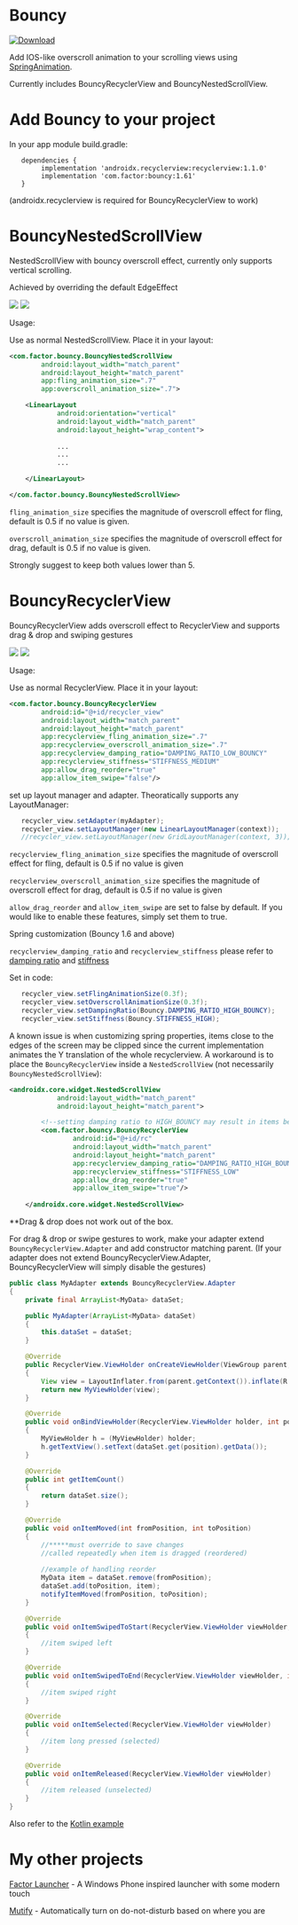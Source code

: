 # Bouncy 

[ ![Download](https://api.bintray.com/packages/valkriaine/factor/bouncy/images/download.svg?version=1.61) ](https://bintray.com/valkriaine/factor/bouncy/1.61/link)

Add IOS-like overscroll animation to your scrolling views using [SpringAnimation](https://developer.android.com/guide/topics/graphics/spring-animation). 

Currently includes BouncyRecyclerView and BouncyNestedScrollView.

# Add Bouncy to your project

 In your app module build.gradle:
```
   dependencies {
        implementation 'androidx.recyclerview:recyclerview:1.1.0'
        implementation 'com.factor:bouncy:1.61'
   }
 ```
(androidx.recyclerview is required for BouncyRecyclerView to work)


# BouncyNestedScrollView

NestedScrollView with bouncy overscroll effect, currently only supports vertical scrolling. 

Achieved by overriding the default EdgeEffect

<img src="./images/BouncyNestedScrollViewDemo.gif"/> <img src="./images/FactorLauncherSettingsScreen.gif"/>

Usage:

Use as normal NestedScrollView. Place it in your layout:

```xml
<com.factor.bouncy.BouncyNestedScrollView
        android:layout_width="match_parent"
        android:layout_height="match_parent"
        app:fling_animation_size=".7"
        app:overscroll_animation_size=".7">

    <LinearLayout
            android:orientation="vertical"
            android:layout_width="match_parent"
            android:layout_height="wrap_content">
            
            ...
            ...
            ...

    </LinearLayout>

</com.factor.bouncy.BouncyNestedScrollView>
```

```fling_animation_size``` specifies the magnitude of overscroll effect for fling, default is 0.5 if no value is given. 

```overscroll_animation_size``` specifies the magnitude of overscroll effect for drag, default is 0.5 if no value is given. 

Strongly suggest to keep both values lower than 5.

# BouncyRecyclerView

BouncyRecyclerView adds overscroll effect to RecyclerView and supports drag & drop and swiping gestures

<img src="./images/BouncyRecyclerViewDemo.gif"/> <img src="./images/reorder_and_swipe.gif"/>

Usage:

Use as normal RecyclerView. Place it in your layout:

```xml
<com.factor.bouncy.BouncyRecyclerView
        android:id="@+id/recycler_view"
        android:layout_width="match_parent"
        android:layout_height="match_parent"
        app:recyclerview_fling_animation_size=".7"
        app:recyclerview_overscroll_animation_size=".7"
        app:recyclerview_damping_ratio="DAMPING_RATIO_LOW_BOUNCY"
        app:recyclerview_stiffness="STIFFNESS_MEDIUM"
        app:allow_drag_reorder="true"
        app:allow_item_swipe="false"/>
```

set up layout manager and adapter. Theoratically supports any LayoutManager: 
```java
   recycler_view.setAdapter(myAdapter);
   recycler_view.setLayoutManager(new LinearLayoutManager(context));
   //recycler_view.setLayoutManager(new GridLayoutManager(context, 3));
```

```recyclerview_fling_animation_size``` specifies the magnitude of overscroll effect for fling, default is 0.5 if no value is given

```recyclerview_overscroll_animation_size``` specifies the magnitude of overscroll effect for drag, default is 0.5 if no value is given

```allow_drag_reorder``` and ```allow_item_swipe``` are set to false by default. If you would like to enable these features, simply set them to true.

Spring customization (Bouncy 1.6 and above)

```recyclerview_damping_ratio``` and ```recyclerview_stiffness``` please refer to [damping ratio](https://developer.android.com/guide/topics/graphics/spring-animation#damping-ratio) and [stiffness](https://developer.android.com/guide/topics/graphics/spring-animation#stiffness)

Set in code:

```java
   recycler_view.setFlingAnimationSize(0.3f);
   recycler_view.setOverscrollAnimationSize(0.3f);
   recycler_view.setDampingRatio(Bouncy.DAMPING_RATIO_HIGH_BOUNCY);
   recycler_view.setStiffness(Bouncy.STIFFNESS_HIGH);
```

A known issue is when customizing spring properties, items close to the edges of the screen may be clipped since the current implementation animates the Y translation of the whole recyclerview. A workaround is to place the ```BouncyRecyclerView``` inside a ```NestedScrollView``` (not necessarily ```BouncyNestedScrollView```):

```xml
<androidx.core.widget.NestedScrollView 
            android:layout_width="match_parent" 
            android:layout_height="match_parent">

        <!--setting damping ratio to HIGH_BOUNCY may result in items being clipped near the edges-->
        <com.factor.bouncy.BouncyRecyclerView
                android:id="@+id/rc"
                android:layout_width="match_parent"
                android:layout_height="match_parent"
                app:recyclerview_damping_ratio="DAMPING_RATIO_HIGH_BOUNCY"
                app:recyclerview_stiffness="STIFFNESS_LOW"
                app:allow_drag_reorder="true"
                app:allow_item_swipe="true"/>
        
    </androidx.core.widget.NestedScrollView>
```

**Drag & drop does not work out of the box. 

For drag & drop or swipe gestures to work, make your adapter extend ```BouncyRecyclerView.Adapter``` and add constructor matching parent.
(If your adapter does not extend BouncyRecyclerView.Adapter, BouncyRecyclerView will simply disable the gestures)

```java
public class MyAdapter extends BouncyRecyclerView.Adapter
{
    private final ArrayList<MyData> dataSet;

    public MyAdapter(ArrayList<MyData> dataSet)
    {
        this.dataSet = dataSet;
    }

    @Override
    public RecyclerView.ViewHolder onCreateViewHolder(ViewGroup parent, int viewType)
    {
        View view = LayoutInflater.from(parent.getContext()).inflate(R.layout.list_item, parent, false);
        return new MyViewHolder(view);
    }

    @Override
    public void onBindViewHolder(RecyclerView.ViewHolder holder, int position)
    {
        MyViewHolder h = (MyViewHolder) holder;
        h.getTextView().setText(dataSet.get(position).getData());
    }

    @Override
    public int getItemCount()
    {
        return dataSet.size();
    }

    @Override
    public void onItemMoved(int fromPosition, int toPosition)
    {
        //*****must override to save changes 
        //called repeatedly when item is dragged (reordered)
        
        //example of handling reorder
        MyData item = dataSet.remove(fromPosition);
        dataSet.add(toPosition, item);
        notifyItemMoved(fromPosition, toPosition);
    }

    @Override
    public void onItemSwipedToStart(RecyclerView.ViewHolder viewHolder, int position)
    {
        //item swiped left
    }

    @Override
    public void onItemSwipedToEnd(RecyclerView.ViewHolder viewHolder, int position)
    {
        //item swiped right
    }

    @Override
    public void onItemSelected(RecyclerView.ViewHolder viewHolder)
    {
        //item long pressed (selected)
    }

    @Override
    public void onItemReleased(RecyclerView.ViewHolder viewHolder)
    {
        //item released (unselected)
    }
}
```
Also refer to the [Kotlin example](https://github.com/Valkriaine/Bouncy/blob/master/example/src/main/java/com/factor/example/MyAdapter.kt)

# My other projects

[Factor Launcher](https://github.com/Valkriaine/Factor_Launcher_Reboot) - A Windows Phone inspired launcher with some modern touch

[Mutify](https://github.com/Valkriaine/Mutify) - Automatically turn on do-not-disturb based on where you are

